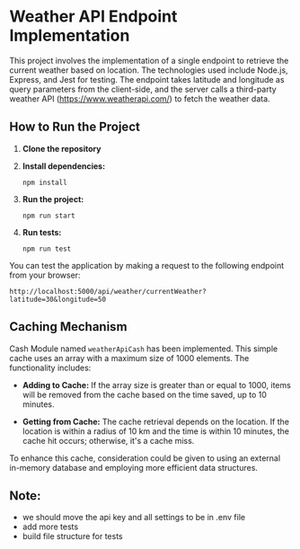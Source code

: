# Weather API Endpoint Implementation

This project involves the implementation of a single endpoint to retrieve the current weather based on location. The technologies used include Node.js, Express, and Jest for testing. The endpoint takes latitude and longitude as query parameters from the client-side, and the server calls a third-party weather API (https://www.weatherapi.com/) to fetch the weather data.

## How to Run the Project

1. **Clone the repository**

2. **Install dependencies:**

    ```
    npm install
    ```

3. **Run the project:**

    ```
    npm run start
    ```

4. **Run tests:**

    ```
    npm run test
    ```

You can test the application by making a request to the following endpoint from your browser:


```
http://localhost:5000/api/weather/currentWeather?latitude=30&longitude=50
```


## Caching Mechanism

Cash Module named `weatherApiCash` has been implemented. This simple cache uses an array with a maximum size of 1000 elements. The functionality includes:

- **Adding to Cache:** If the array size is greater than or equal to 1000, items will be removed from the cache based on the time saved, up to 10 minutes.

- **Getting from Cache:** The cache retrieval depends on the location. If the location is within a radius of 10 km and the time is within 10 minutes, the cache hit occurs; otherwise, it's a cache miss.

To enhance this cache, consideration could be given to using an external in-memory database and employing more efficient data structures.

## Note: 
- we should move the api key and all settings to be in .env file 
- add more tests
- build file structure for tests
